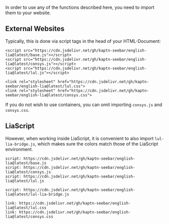 In order to use any of the functions described here,
you need to import them to your website.


## External Websites

Typically, this is done via script tags in the head of your HTML-Document:
```
<script src="https://cdn.jsdelivr.net/gh/kaptn-seebar/english-lia@latest/base.js"></script>
<script src="https://cdn.jsdelivr.net/gh/kaptn-seebar/english-lia@latest/consys.js"></script>
<script src="https://cdn.jsdelivr.net/gh/kaptn-seebar/english-lia@latest/lul.js"></script>

<link rel="stylesheet" href="https://cdn.jsdelivr.net/gh/kaptn-seebar/english-lia@latest/lul.css">
<link rel="stylesheet" href="https://cdn.jsdelivr.net/gh/kaptn-seebar/english-lia@latest/consys.css">
```
If you do not wish to use containers, you can omit importing ` consys.js ` and ` consys.css `.

## LiaScript

However, when working inside LiaScript,
it is convenient to also import ` lul-lia-bridge.js `, which
makes sure the colors match those of the LiaScript environment.

```
script: https://cdn.jsdelivr.net/gh/kaptn-seebar/english-lia@latest/base.js
script: https://cdn.jsdelivr.net/gh/kaptn-seebar/english-lia@latest/consys.js
script: https://cdn.jsdelivr.net/gh/kaptn-seebar/english-lia@latest/lul.js

script: https://cdn.jsdelivr.net/gh/kaptn-seebar/english-lia@latest/lul-lia-bridge.js

link: https://cdn.jsdelivr.net/gh/kaptn-seebar/english-lia@latest/lul.css
link: https://cdn.jsdelivr.net/gh/kaptn-seebar/english-lia@latest/consys.css
```
